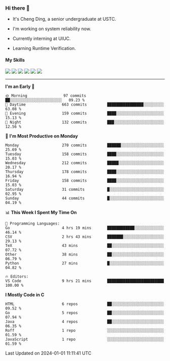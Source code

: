 ### Hi there 👋

* It's Cheng Ding, a senior undergraduate at USTC.
  
* I'm working on system reliability now.

* Currently interning at UIUC.

* Learning Runtime Verification.

#### My Skills

![](https://img.shields.io/badge/C++-65318e?logo=cplusplus&logoColor=fff)
![](https://img.shields.io/badge/Python-3e74a2?logo=python&logoColor=fff)
![](https://img.shields.io/badge/C-5654a2?logo=c&logoColor=fff)
![](https://img.shields.io/badge/Go-00aaff?logo=go&logoColor=fff)
![](https://img.shields.io/badge/Docker-0088ff?logo=docker&logoColor=fff)
![](https://img.shields.io/badge/Apache-D22128?logo=apache&logoColor=fff)

---
<!--START_SECTION:waka-->
**I'm an Early 🐤** 

```text
🌞 Morning                97 commits          ██░░░░░░░░░░░░░░░░░░░░░░░   09.23 % 
🌆 Daytime                663 commits         ████████████████░░░░░░░░░   63.08 % 
🌃 Evening                159 commits         ████░░░░░░░░░░░░░░░░░░░░░   15.13 % 
🌙 Night                  132 commits         ███░░░░░░░░░░░░░░░░░░░░░░   12.56 % 
```
📅 **I'm Most Productive on Monday** 

```text
Monday                   270 commits         ██████░░░░░░░░░░░░░░░░░░░   25.69 % 
Tuesday                  158 commits         ████░░░░░░░░░░░░░░░░░░░░░   15.03 % 
Wednesday                212 commits         █████░░░░░░░░░░░░░░░░░░░░   20.17 % 
Thursday                 178 commits         ████░░░░░░░░░░░░░░░░░░░░░   16.94 % 
Friday                   158 commits         ████░░░░░░░░░░░░░░░░░░░░░   15.03 % 
Saturday                 31 commits          █░░░░░░░░░░░░░░░░░░░░░░░░   02.95 % 
Sunday                   44 commits          █░░░░░░░░░░░░░░░░░░░░░░░░   04.19 % 
```


📊 **This Week I Spent My Time On** 

```text
💬 Programming Languages: 
Go                       4 hrs 19 mins       ████████████░░░░░░░░░░░░░   46.14 % 
CSV                      2 hrs 43 mins       ███████░░░░░░░░░░░░░░░░░░   29.13 % 
TeX                      43 mins             ██░░░░░░░░░░░░░░░░░░░░░░░   07.72 % 
Other                    38 mins             ██░░░░░░░░░░░░░░░░░░░░░░░   06.79 % 
Python                   27 mins             █░░░░░░░░░░░░░░░░░░░░░░░░   04.82 % 

🔥 Editors: 
VS Code                  9 hrs 21 mins       █████████████████████████   100.00 % 
```

**I Mostly Code in C** 

```text
HTML                     6 repos             ██░░░░░░░░░░░░░░░░░░░░░░░   09.52 % 
Go                       5 repos             ██░░░░░░░░░░░░░░░░░░░░░░░   07.94 % 
Java                     4 repos             ██░░░░░░░░░░░░░░░░░░░░░░░   06.35 % 
Roff                     1 repo              ░░░░░░░░░░░░░░░░░░░░░░░░░   01.59 % 
JavaScript               1 repo              ░░░░░░░░░░░░░░░░░░░░░░░░░   01.59 % 
```




 Last Updated on 2024-01-01 11:11:41 UTC
<!--END_SECTION:waka-->
